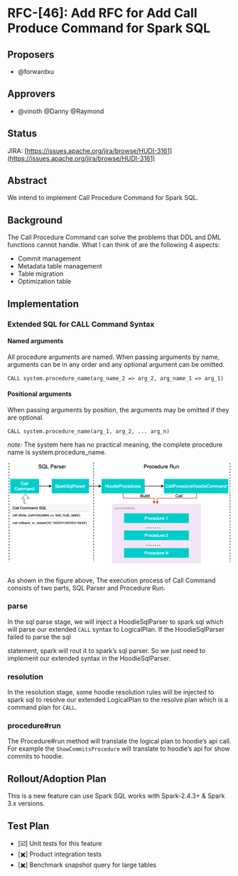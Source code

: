 <!--
  Licensed to the Apache Software Foundation (ASF) under one or more
  contributor license agreements.  See the NOTICE file distributed with
  this work for additional information regarding copyright ownership.
  The ASF licenses this file to You under the Apache License, Version 2.0
  (the "License"); you may not use this file except in compliance with
  the License.  You may obtain a copy of the License at

       http://www.apache.org/licenses/LICENSE-2.0

  Unless required by applicable law or agreed to in writing, software
  distributed under the License is distributed on an "AS IS" BASIS,
  WITHOUT WARRANTIES OR CONDITIONS OF ANY KIND, either express or implied.
  See the License for the specific language governing permissions and
  limitations under the License.
-->
# RFC-[46]: Add RFC for Add Call Produce Command for Spark SQL


## Proposers
- @forwardxu

## Approvers
 - @vinoth @Danny @Raymond 

## Status

JIRA: [https://issues.apache.org/jira/browse/HUDI-3161](https://issues.apache.org/jira/browse/HUDI-3161)

## Abstract

We intend to implement Call Procedure Command for Spark SQL.

## Background
The Call Procedure Command can solve the problems that DDL and DML functions cannot handle. What I can think of are the following 4 aspects:
- Commit management
- Metadata table management
- Table migration
- Optimization table

## Implementation

### Extended SQL for CALL Command Syntax
#### Named arguments
All procedure arguments are named. When passing arguments by name, arguments can be in any order and any optional argument can be omitted.
```
CALL system.procedure_name(arg_name_2 => arg_2, arg_name_1 => arg_1)
```
#### Positional arguments
When passing arguments by position, the arguments may be omitted if they are optional.
```
CALL system.procedure_name(arg_1, arg_2, ... arg_n)
```
*note:* The system here has no practical meaning, the complete procedure name is system.procedure_name.

![](process.png)

As shown in the figure above, The execution process of Call Command consists of two parts, SQL Parser and Procedure Run.

### parse
In the sql parse stage, we will inject a HoodieSqlParser to spark sql which will parse our extended `CALL` syntax to LogicalPlan. If the HoodieSqlParser failed to parse the sql

statement, spark will rout it to spark’s sql parser. So we just need to implement our extended syntax in the HoodieSqlParser.

### resolution
In the resolution stage, some hoodie resolution rules will be injected to spark sql to resolve our extended LogicalPlan to the resolve plan which is a command plan for `CALL`.

### procedure#run
The Procedure#run method will translate the logical plan to hoodie’s api call. For example the `ShowCommitsProcedure` will translate to hoodie’s api for show commits to hoodie.

## Rollout/Adoption Plan

This is a new feature can use Spark SQL works with Spark-2.4.3+ & Spark 3.x versions.

## Test Plan

- [☑️] Unit tests for this feature
- [✖️] Product integration tests
- [✖️] Benchmark snapshot query for large tables
